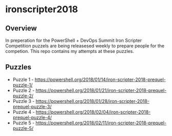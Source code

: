 # ironscripter2018

## Overview

In preperation for the PowerShell + DevOps Summit Iron Scripter Competition puzzels are being releasesed weekly to prepare people for the competion. This repo contains my attempts at these puzzles.

## Puzzles

* Puzzle 1 - https://powershell.org/2018/01/14/iron-scripter-2018-prequel-puzzle-1/
* Puzzle 2 - https://powershell.org/2018/01/21/iron-scripter-2018-prequel-puzzle-2/
* Puzzle 3 - https://powershell.org/2018/01/28/iron-scripter-2018-prequel-puzzle-3/
* Puzzle 4 - https://powershell.org/2018/02/04/iron-scripter-2018-prequel-puzzle-4/
* Puzzle 5 - https://powershell.org/2018/02/11/iron-scripter-2018-prequel-puzzle-5/
